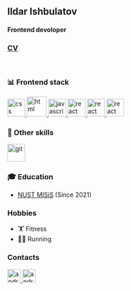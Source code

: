 ## Ildar Ishbulatov
#### Frontend devoloper

### [CV]()
</br>

### 📊 Frontend stack
<p align="left"> 
  <a href="https://developer.mozilla.org/ru/docs/Web/CSS/Reference" target="_blank"> 
    <img src="https://upload.wikimedia.org/wikipedia/commons/thumb/6/62/CSS3_logo.svg/120px-CSS3_logo.svg.png" alt="css" width="40" height="40"/>
  </a>

  <a href="https://developer.mozilla.org/ru/docs/Web/HTML" target="_blank"> 
    <img src="https://upload.wikimedia.org/wikipedia/commons/thumb/6/61/HTML5_logo_and_wordmark.svg/120px-HTML5_logo_and_wordmark.svg.png" alt="html" width="45" height="45"/>
  </a>  
  
  <a href="https://developer.mozilla.org/en-US/docs/Web/JavaScript" target="_blank"> 
    <img src="https://upload.wikimedia.org/wikipedia/commons/thumb/9/99/Unofficial_JavaScript_logo_2.svg/120px-Unofficial_JavaScript_logo_2.svg.png" alt="javascript" width="40" height="40"/>
  </a>

  <a href="https://react.dev/" target="_blank"> 
    <img src="https://upload.wikimedia.org/wikipedia/commons/thumb/3/30/React_Logo_SVG.svg/130px-React_Logo_SVG.svg.png" alt="react" width="40" height="40"/>
  </a>
  
  <a href="https://redux.js.org/" target="_blank"> 
    <img src="https://upload.wikimedia.org/wikipedia/commons/thumb/3/30/Redux_Logo.png/330px-Redux_Logo.png" alt="react" width="40" height="40"/>
  </a>
  
  <a href="https://www.typescriptlang.org/" target="_blank"> 
    <img src="https://upload.wikimedia.org/wikipedia/commons/thumb/4/4c/Typescript_logo_2020.svg/120px-Typescript_logo_2020.svg.png" alt="react" width="40" height="40"/>
  </a>
</p>
  
### 🔧 Other skills
<p>
  <a href="https://git-scm.com/doc" target="_blank"> 
    <img src="https://git-scm.com/images/logos/logomark-orange@2x.png" alt="git" width="40" height="40"/>
  </a>
</p>

### 🎓 Education
* [NUST MISiS](https://en.misis.ru) (Since 2021)

### Hobbies
* 🏋 Fitness
* 🏃‍♂ Running

### Contacts
<p align="left"> 
  <a href="https://t.me/pshish0" target="_blank"> 
    <img src="https://upload.wikimedia.org/wikipedia/commons/thumb/8/82/Telegram_logo.svg/1024px-Telegram_logo.svg.png" alt="android" width="30" height="30"/> 
  </a>
  <a href="https://www.instagram.com/pepegaface_/" target="_blank"> 
    <img src="https://upload.wikimedia.org/wikipedia/commons/thumb/e/e7/Instagram_logo_2016.svg/800px-Instagram_logo_2016.svg.png" alt="android" width="30" height="30"/> 
  </a>
</p>
